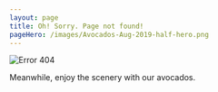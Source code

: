 ```yaml
---
layout: page
title: Oh! Sorry. Page not found!
pageHero: /images/Avocados-Aug-2019-half-hero.png
---
```





<img src="{{ base }}/images/Error-404.png" alt="Error 404" class="img-responsive center-block" />

Meanwhile, enjoy the scenery with our avocados.
